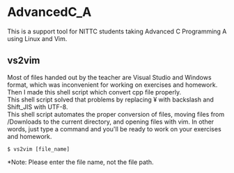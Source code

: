 # AdvancedC_A
This is a support tool for NITTC students taking Advanced C Programming A using Linux and Vim.
## vs2vim   
Most of files handed out by the teacher are Visual Studio and Windows format, which was inconvenient for working on exercises and homework.   
Then I made this shell script which convert cpp file properly.   
This shell script solved that problems by replacing ¥ with backslash and Shift_JIS with UTF-8.  
This shell script automates the proper conversion of files, moving files from /Downloads to the current directory, and opening files with vim. In other words, just type a command and you'll be ready to work on your exercises and homework.
```
$ vs2vim [file_name]
```
*Note: Please enter the file name, not the file path.
